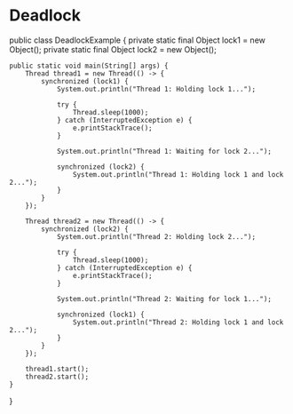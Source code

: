 # Deadlock
public class DeadlockExample {
    private static final Object lock1 = new Object();
    private static final Object lock2 = new Object();

    public static void main(String[] args) {
        Thread thread1 = new Thread(() -> {
            synchronized (lock1) {
                System.out.println("Thread 1: Holding lock 1...");

                try {
                    Thread.sleep(1000);
                } catch (InterruptedException e) {
                    e.printStackTrace();
                }

                System.out.println("Thread 1: Waiting for lock 2...");

                synchronized (lock2) {
                    System.out.println("Thread 1: Holding lock 1 and lock 2...");
                }
            }
        });

        Thread thread2 = new Thread(() -> {
            synchronized (lock2) {
                System.out.println("Thread 2: Holding lock 2...");

                try {
                    Thread.sleep(1000);
                } catch (InterruptedException e) {
                    e.printStackTrace();
                }

                System.out.println("Thread 2: Waiting for lock 1...");

                synchronized (lock1) {
                    System.out.println("Thread 2: Holding lock 1 and lock 2...");
                }
            }
        });

        thread1.start();
        thread2.start();
    }
}

